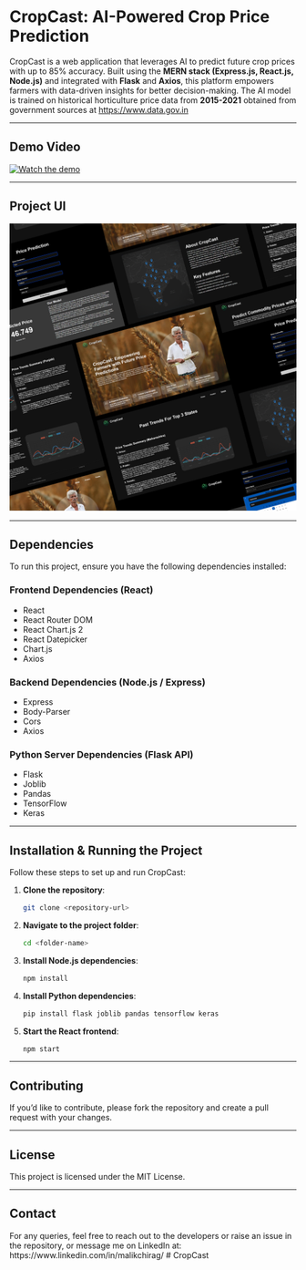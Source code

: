 # CropCast: AI-Powered Crop Price Prediction

CropCast is a web application that leverages AI to predict future crop prices with up to 85% accuracy. Built using the **MERN stack (Express.js, React.js, Node.js)** and integrated with **Flask** and **Axios**, this platform empowers farmers with data-driven insights for better decision-making. The AI model is trained on historical horticulture price data from **2015-2021** obtained from government sources at https://www.data.gov.in

---

## Demo Video

[![Watch the demo](https://img.youtube.com/vi/BFa4ZZ1plFA/0.jpg)](https://youtu.be/BFa4ZZ1plFA)


---

## Project UI

![Alt Text](public/CropCast_UI_Promo.png)


---

## Dependencies

To run this project, ensure you have the following dependencies installed:

### **Frontend Dependencies** (React)

- React
- React Router DOM
- React Chart.js 2
- React Datepicker
- Chart.js
- Axios

### **Backend Dependencies** (Node.js / Express)

- Express
- Body-Parser
- Cors
- Axios

### **Python Server Dependencies** (Flask API)

- Flask
- Joblib
- Pandas
- TensorFlow
- Keras

---

## Installation & Running the Project

Follow these steps to set up and run CropCast:

1. **Clone the repository**:

   ```sh
   git clone <repository-url>
   ```

2. **Navigate to the project folder**:

   ```sh
   cd <folder-name>
   ```

3. **Install Node.js dependencies**:

   ```sh
   npm install
   ```

4. **Install Python dependencies**:

   ```sh
   pip install flask joblib pandas tensorflow keras
   ```

5. **Start the React frontend**:

   ```sh
   npm start
   ```

---

## Contributing

If you’d like to contribute, please fork the repository and create a pull request with your changes.

---

## License

This project is licensed under the MIT License.

---

## Contact

For any queries, feel free to reach out to the developers or raise an issue in the repository, or message me on LinkedIn at:
https\://www\.linkedin.com/in/malikchirag/
#   C r o p C a s t 
 
 